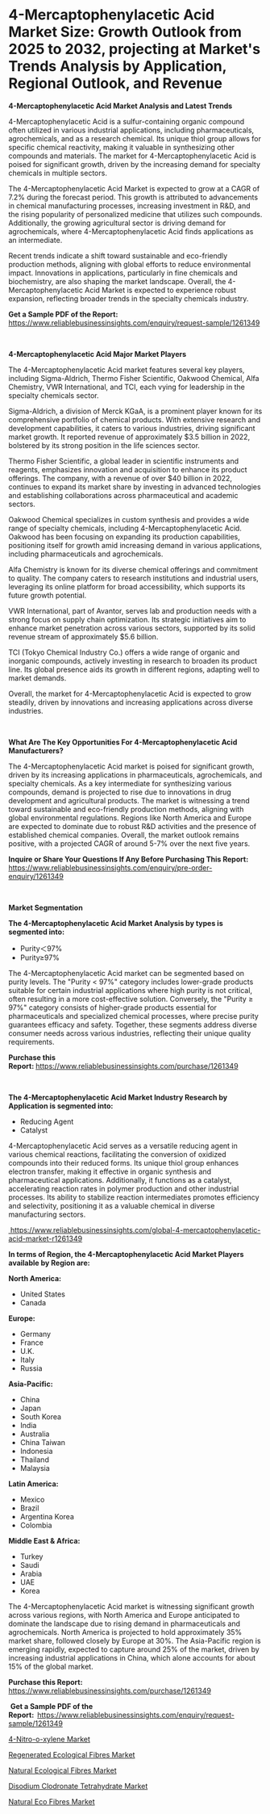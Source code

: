 <p><h1>4-Mercaptophenylacetic Acid Market Size: Growth Outlook from 2025 to 2032, projecting at Market's Trends Analysis by Application, Regional Outlook, and Revenue</h1></p><p><strong>4-Mercaptophenylacetic Acid Market Analysis and Latest Trends</strong></p>
<p><p>4-Mercaptophenylacetic Acid is a sulfur-containing organic compound often utilized in various industrial applications, including pharmaceuticals, agrochemicals, and as a research chemical. Its unique thiol group allows for specific chemical reactivity, making it valuable in synthesizing other compounds and materials. The market for 4-Mercaptophenylacetic Acid is poised for significant growth, driven by the increasing demand for specialty chemicals in multiple sectors.</p><p>The 4-Mercaptophenylacetic Acid Market is expected to grow at a CAGR of 7.2% during the forecast period. This growth is attributed to advancements in chemical manufacturing processes, increasing investment in R&D, and the rising popularity of personalized medicine that utilizes such compounds. Additionally, the growing agricultural sector is driving demand for agrochemicals, where 4-Mercaptophenylacetic Acid finds applications as an intermediate. </p><p>Recent trends indicate a shift toward sustainable and eco-friendly production methods, aligning with global efforts to reduce environmental impact. Innovations in applications, particularly in fine chemicals and biochemistry, are also shaping the market landscape. Overall, the 4-Mercaptophenylacetic Acid Market is expected to experience robust expansion, reflecting broader trends in the specialty chemicals industry.</p></p>
<p><strong>Get a Sample PDF of the Report:&nbsp;</strong> <a href="https://www.reliablebusinessinsights.com/enquiry/request-sample/1261349?utm_campaign=60&utm_medium=2&utm_source=Github&utm_content=ia&utm_term=02022025&utm_id=4-mercaptophenylacetic-acid">https://www.reliablebusinessinsights.com/enquiry/request-sample/1261349</a></p>
<p>&nbsp;</p>
<p><strong>4-Mercaptophenylacetic Acid Major Market Players</strong></p>
<p><p>The 4-Mercaptophenylacetic Acid market features several key players, including Sigma-Aldrich, Thermo Fisher Scientific, Oakwood Chemical, Alfa Chemistry, VWR International, and TCI, each vying for leadership in the specialty chemicals sector.</p><p>Sigma-Aldrich, a division of Merck KGaA, is a prominent player known for its comprehensive portfolio of chemical products. With extensive research and development capabilities, it caters to various industries, driving significant market growth. It reported revenue of approximately $3.5 billion in 2022, bolstered by its strong position in the life sciences sector.</p><p>Thermo Fisher Scientific, a global leader in scientific instruments and reagents, emphasizes innovation and acquisition to enhance its product offerings. The company, with a revenue of over $40 billion in 2022, continues to expand its market share by investing in advanced technologies and establishing collaborations across pharmaceutical and academic sectors.</p><p>Oakwood Chemical specializes in custom synthesis and provides a wide range of specialty chemicals, including 4-Mercaptophenylacetic Acid. Oakwood has been focusing on expanding its production capabilities, positioning itself for growth amid increasing demand in various applications, including pharmaceuticals and agrochemicals.</p><p>Alfa Chemistry is known for its diverse chemical offerings and commitment to quality. The company caters to research institutions and industrial users, leveraging its online platform for broad accessibility, which supports its future growth potential.</p><p>VWR International, part of Avantor, serves lab and production needs with a strong focus on supply chain optimization. Its strategic initiatives aim to enhance market penetration across various sectors, supported by its solid revenue stream of approximately $5.6 billion.</p><p>TCI (Tokyo Chemical Industry Co.) offers a wide range of organic and inorganic compounds, actively investing in research to broaden its product line. Its global presence aids its growth in different regions, adapting well to market demands.</p><p>Overall, the market for 4-Mercaptophenylacetic Acid is expected to grow steadily, driven by innovations and increasing applications across diverse industries.</p></p>
<p>&nbsp;</p>
<p><strong>What Are The Key Opportunities For 4-Mercaptophenylacetic Acid Manufacturers?</strong></p>
<p><p>The 4-Mercaptophenylacetic Acid market is poised for significant growth, driven by its increasing applications in pharmaceuticals, agrochemicals, and specialty chemicals. As a key intermediate for synthesizing various compounds, demand is projected to rise due to innovations in drug development and agricultural products. The market is witnessing a trend toward sustainable and eco-friendly production methods, aligning with global environmental regulations. Regions like North America and Europe are expected to dominate due to robust R&D activities and the presence of established chemical companies. Overall, the market outlook remains positive, with a projected CAGR of around 5-7% over the next five years.</p></p>
<p><strong>Inquire or Share Your Questions If Any Before Purchasing This Report:</strong> <a href="https://www.reliablebusinessinsights.com/enquiry/pre-order-enquiry/1261349?utm_campaign=60&utm_medium=2&utm_source=Github&utm_content=ia&utm_term=02022025&utm_id=4-mercaptophenylacetic-acid">https://www.reliablebusinessinsights.com/enquiry/pre-order-enquiry/1261349</a></p>
<p>&nbsp;</p>
<p><strong>Market Segmentation</strong></p>
<p><strong>The 4-Mercaptophenylacetic Acid Market Analysis by types is segmented into:</strong></p>
<p><ul><li>Purity＜97%</li><li>Purity≥97%</li></ul></p>
<p><p>The 4-Mercaptophenylacetic Acid market can be segmented based on purity levels. The "Purity < 97%" category includes lower-grade products suitable for certain industrial applications where high purity is not critical, often resulting in a more cost-effective solution. Conversely, the "Purity ≥ 97%" category consists of higher-grade products essential for pharmaceuticals and specialized chemical processes, where precise purity guarantees efficacy and safety. Together, these segments address diverse consumer needs across various industries, reflecting their unique quality requirements.</p></p>
<p><strong>Purchase this Report:&nbsp;</strong><a href="https://www.reliablebusinessinsights.com/purchase/1261349?utm_campaign=60&utm_medium=2&utm_source=Github&utm_content=ia&utm_term=02022025&utm_id=4-mercaptophenylacetic-acid">https://www.reliablebusinessinsights.com/purchase/1261349</a></p>
<p>&nbsp;</p>
<p><strong>The 4-Mercaptophenylacetic Acid Market Industry Research by Application is segmented into:</strong></p>
<p><ul><li>Reducing Agent</li><li>Catalyst</li></ul></p>
<p><p>4-Mercaptophenylacetic Acid serves as a versatile reducing agent in various chemical reactions, facilitating the conversion of oxidized compounds into their reduced forms. Its unique thiol group enhances electron transfer, making it effective in organic synthesis and pharmaceutical applications. Additionally, it functions as a catalyst, accelerating reaction rates in polymer production and other industrial processes. Its ability to stabilize reaction intermediates promotes efficiency and selectivity, positioning it as a valuable chemical in diverse manufacturing sectors.</p></p>
<p><a href="https://www.reliablebusinessinsights.com/global-4-mercaptophenylacetic-acid-market-r1261349?utm_campaign=60&utm_medium=2&utm_source=Github&utm_content=ia&utm_term=02022025&utm_id=4-mercaptophenylacetic-acid">&nbsp;https://www.reliablebusinessinsights.com/global-4-mercaptophenylacetic-acid-market-r1261349</a></p>
<p><strong>In terms of Region, the 4-Mercaptophenylacetic Acid Market Players available by Region are:</strong></p>
<p>
    <p> <strong> North America: </strong>
        <ul>
            <li>United States</li>
            <li>Canada</li>
        </ul>
        </p> 
    <p> <strong> Europe: </strong>
        <ul>
            <li>Germany</li>
            <li>France</li>
            <li>U.K.</li>
            <li>Italy</li>
            <li>Russia</li>
        </ul>
        </p> 
    <p> <strong> Asia-Pacific: </strong>
        <ul>
            <li>China</li>
            <li>Japan</li>
            <li>South Korea</li>
            <li>India</li>
            <li>Australia</li>
            <li>China Taiwan</li>
            <li>Indonesia</li>
            <li>Thailand</li>
            <li>Malaysia</li>
        </ul>
        </p> 
    <p> <strong> Latin America: </strong>
        <ul>
            <li>Mexico</li>
            <li>Brazil</li>
            <li>Argentina Korea</li>
            <li>Colombia</li>
        </ul>
        </p> 
    <p> <strong> Middle East & Africa: </strong>
        <ul>
            <li>Turkey</li>
            <li>Saudi</li>
            <li>Arabia</li>
            <li>UAE</li>
            <li>Korea</li>
        </ul>
    </p>
    </p>
<p><p>The 4-Mercaptophenylacetic Acid market is witnessing significant growth across various regions, with North America and Europe anticipated to dominate the landscape due to rising demand in pharmaceuticals and agrochemicals. North America is projected to hold approximately 35% market share, followed closely by Europe at 30%. The Asia-Pacific region is emerging rapidly, expected to capture around 25% of the market, driven by increasing industrial applications in China, which alone accounts for about 15% of the global market.</p></p>
<p><strong>Purchase this Report: </strong><a href="https://www.reliablebusinessinsights.com/purchase/1261349?utm_campaign=60&utm_medium=2&utm_source=Github&utm_content=ia&utm_term=02022025&utm_id=4-mercaptophenylacetic-acid">https://www.reliablebusinessinsights.com/purchase/1261349</a></p>
<p>&nbsp;<strong>Get a Sample PDF of the Report:&nbsp;&nbsp;</strong><a href="https://www.reliablebusinessinsights.com/enquiry/request-sample/1261349?utm_campaign=60&utm_medium=2&utm_source=Github&utm_content=ia&utm_term=02022025&utm_id=4-mercaptophenylacetic-acid">https://www.reliablebusinessinsights.com/enquiry/request-sample/1261349</a></p>
<p><strong></strong></p>
<p><p><a href="https://github.com/tjoensfibich/Market-Research-Report-List-1/blob/main/4-nitro-o-xylene-market.md?utm_campaign=60&utm_medium=2&utm_source=Github&utm_content=ia&utm_term=02022025&utm_id=4-mercaptophenylacetic-acid">4-Nitro-o-xylene Market</a></p><p><a href="https://github.com/rebheelder/Market-Research-Report-List-1/blob/main/regenerated-ecological-fibres-market.md?utm_campaign=60&utm_medium=2&utm_source=Github&utm_content=ia&utm_term=02022025&utm_id=4-mercaptophenylacetic-acid">Regenerated Ecological Fibres Market</a></p><p><a href="https://github.com/alanepetevi/Market-Research-Report-List-1/blob/main/natural-ecological-fibres-market.md?utm_campaign=60&utm_medium=2&utm_source=Github&utm_content=ia&utm_term=02022025&utm_id=4-mercaptophenylacetic-acid">Natural Ecological Fibres Market</a></p><p><a href="https://github.com/iceknahomi/Market-Research-Report-List-1/blob/main/disodium-clodronate-tetrahydrate-market.md?utm_campaign=60&utm_medium=2&utm_source=Github&utm_content=ia&utm_term=02022025&utm_id=4-mercaptophenylacetic-acid">Disodium Clodronate Tetrahydrate Market</a></p><p><a href="https://github.com/loppibsr/Market-Research-Report-List-1/blob/main/natural-eco-fibres-market.md?utm_campaign=60&utm_medium=2&utm_source=Github&utm_content=ia&utm_term=02022025&utm_id=4-mercaptophenylacetic-acid">Natural Eco Fibres Market</a></p></p>